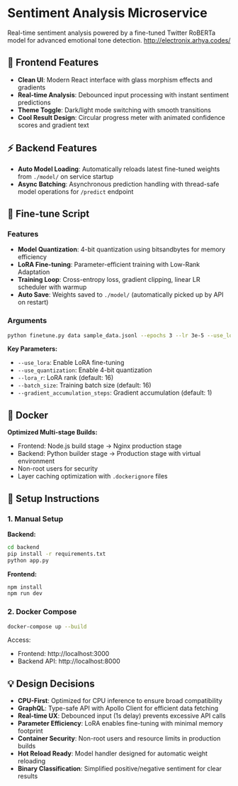 # Sentiment Analysis Microservice

Real-time sentiment analysis powered by a fine-tuned Twitter RoBERTa model for advanced emotional tone detection.
http://electronix.arhya.codes/

## 🎨 Frontend Features

- **Clean UI**: Modern React interface with glass morphism effects and gradients
- **Real-time Analysis**: Debounced input processing with instant sentiment predictions
- **Theme Toggle**: Dark/light mode switching with smooth transitions
- **Cool Result Design**: Circular progress meter with animated confidence scores and gradient text

## ⚡ Backend Features

- **Auto Model Loading**: Automatically reloads latest fine-tuned weights from `./model/` on service startup
- **Async Batching**: Asynchronous prediction handling with thread-safe model operations for `/predict` endpoint

## 🔧 Fine-tune Script

### Features

- **Model Quantization**: 4-bit quantization using bitsandbytes for memory efficiency
- **LoRA Fine-tuning**: Parameter-efficient training with Low-Rank Adaptation
- **Training Loop**: Cross-entropy loss, gradient clipping, linear LR scheduler with warmup
- **Auto Save**: Weights saved to `./model/` (automatically picked up by API on restart)

### Arguments

```bash
python finetune.py data sample_data.jsonl --epochs 3 --lr 3e-5 --use_lora --use_quantization --lora_r 8 --batch_size 16 --val_split 0.2 --max_length 256
```

**Key Parameters:**

- `--use_lora`: Enable LoRA fine-tuning
- `--use_quantization`: Enable 4-bit quantization
- `--lora_r`: LoRA rank (default: 16)
- `--batch_size`: Training batch size (default: 16)
- `--gradient_accumulation_steps`: Gradient accumulation (default: 1)

## 🐳 Docker

**Optimized Multi-stage Builds:**

- Frontend: Node.js build stage → Nginx production stage
- Backend: Python builder stage → Production stage with virtual environment
- Non-root users for security
- Layer caching optimization with `.dockerignore` files

## 🚀 Setup Instructions

### 1. Manual Setup

**Backend:**

```bash
cd backend
pip install -r requirements.txt
python app.py
```

**Frontend:**

```bash
npm install
npm run dev
```

### 2. Docker Compose

```bash
docker-compose up --build
```

Access:

- Frontend: http://localhost:3000
- Backend API: http://localhost:8000

## 💡 Design Decisions

- **CPU-First**: Optimized for CPU inference to ensure broad compatibility
- **GraphQL**: Type-safe API with Apollo Client for efficient data fetching
- **Real-time UX**: Debounced input (1s delay) prevents excessive API calls
- **Parameter Efficiency**: LoRA enables fine-tuning with minimal memory footprint
- **Container Security**: Non-root users and resource limits in production builds
- **Hot Reload Ready**: Model handler designed for automatic weight reloading
- **Binary Classification**: Simplified positive/negative sentiment for clear results
